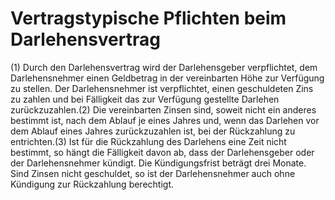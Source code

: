 # Vertragstypische Pflichten beim Darlehensvertrag

(1) Durch den Darlehensvertrag wird der Darlehensgeber verpflichtet, dem Darlehensnehmer einen Geldbetrag in der vereinbarten Höhe zur Verfügung zu stellen. Der Darlehensnehmer ist verpflichtet, einen geschuldeten Zins zu zahlen und bei Fälligkeit das zur Verfügung gestellte Darlehen zurückzuzahlen.(2) Die vereinbarten Zinsen sind, soweit nicht ein anderes bestimmt ist, nach dem Ablauf je eines Jahres und, wenn das Darlehen vor dem Ablauf eines Jahres zurückzuzahlen ist, bei der Rückzahlung zu entrichten.(3) Ist für die Rückzahlung des Darlehens eine Zeit nicht bestimmt, so hängt die Fälligkeit davon ab, dass der Darlehensgeber oder der Darlehensnehmer kündigt. Die Kündigungsfrist beträgt drei Monate. Sind Zinsen nicht geschuldet, so ist der Darlehensnehmer auch ohne Kündigung zur Rückzahlung berechtigt. 

